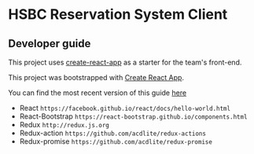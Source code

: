 # HSBC Reservation System Client
## Developer guide
This project uses [create-react-app](https://github.com/facebookincubator/create-react-app) as a starter for the team's front-end.

This project was bootstrapped with [Create React App](https://github.com/facebookincubator/create-react-app).

You can find the most recent version of this guide [here](https://github.com/facebookincubator/create-react-app/blob/master/packages/react-scripts/template/README.md)

- React `https://facebook.github.io/react/docs/hello-world.html`
- React-Bootstrap `https://react-bootstrap.github.io/components.html`
- Redux `http://redux.js.org`
- Redux-action `https://github.com/acdlite/redux-actions`
- Redux-promise `https://github.com/acdlite/redux-promise`
